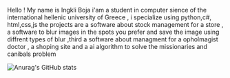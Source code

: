 Hello ! My name is Ingkli Boja i'am a student in computer sience of the international hellenic university of Greece , i specialize using python,c#, html,css,js
the projects are a software about stock management for a store , a software to blur images in the spots you prefer and save the image using diffrent types of blur 
,third a software about managment for a opholmagist doctor , a shoping site and a ai algorithm to solve the missionaries and canibals problem 



![Anurag's GitHub stats](https://github-readme-stats.vercel.app/api?username=ingli0&show_icons=true&theme=radical)
